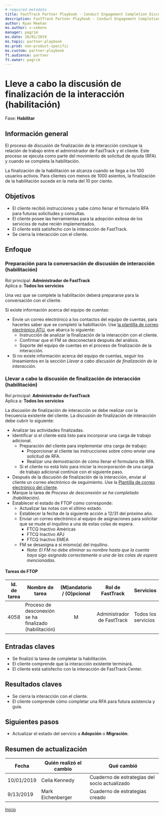 ```yaml
---  
# required metadata  
title: FastTrack Partner Playbook - Conduct Engagement Completion Discussion (enablement)
description: FastTrack Partner Playbook - Conduct Engagement Completion Discussion (enablement)
author: Ryan Meehan
ms.author: v-cekenn
manager: pagrim
ms.date: 10/01/2019  
ms.topic: partner-playbook  
ms.prod: non-product-specific  
ms.custom: partner-playbook  
ft.audience: partner
ft.owner: pagrim 
---  
```


# Lleve a cabo la discusión de finalización de la interacción (habilitación)

Fase: **Habilitar**

## Información general

El proceso de discusión de finalización de la interacción concluye la relación de trabajo entre el administrador de FastTrack y el cliente. Este proceso se ejecuta como parte del movimiento de solicitud de ayuda (RFA)
y cuando se completa la habilitación. 

La finalización de la habilitación se alcanza cuando se llega a los 100 usuarios activos. Para clientes con menos de 1000 asientos, la finalización de la habilitación sucede en la meta del 10 por ciento.  

## Objetivos

  - El cliente recibió instrucciones y sabe cómo llenar el formulario RFA para futuras solicitudes y consultas.  
  - El cliente posee las herramientas para la adopción exitosa de los servicios de nube recién implementados.  
  - El cliente está satisfecho con la interacción de FastTrack.  
  - Se cierra la interacción con el cliente.  

## Enfoque

### Preparación para la conversación de discusión de interacción (habilitación)

Rol principal: **Administrador de FastTrack**  
Aplica a: **Todos los servicios**

Una vez que se complete la habilitación deberá prepararse para la conversación con el cliente.

Si existe información acerca del equipo de cuentas:
  - Envíe un correo electrónico a los contactos del equipo de cuentas, para hacerles saber que se completó la habilitación. Use [la plantilla de correo electrónico ATU​](https://aka.ms/FRPAccountTeamEmailTemplate), que abarca lo siguiente:  
    - Instrucción de analizar la finalización de la interacción con el cliente.
    - Confirmar que el FM se desconectará después del análisis.
    - Soporte del equipo de cuentas en el proceso de finalización de la interacción.
  - Si no existe información acerca del equipo de cuentas, seguir los lineamientos en la sección *Llevar a cabo discusión de finalización de la interacción*.  

### Llevar a cabo la discusión de finalización de interacción (habilitación)

Rol principal: **Administrador de FastTrack**  
Aplica a: **Todos los servicios**

La discusión de finalización de interacción se debe realizar con la frecuencia existente del cliente. La discusión de finalización de interacción debe cubrir lo siguiente:

  - Analizar las actividades finalizadas.
  - Identificar si el cliente está listo para incorporar una carga de trabajo adicional.  
    - Preparación del cliente para implementar otra carga de trabajo:
      - Proporcionar al cliente las instrucciones sobre cómo enviar una solicitud de RFA.
      - Realizar una demostración de cómo llenar el formulario de RFA.
    - Si el cliente no está listo para iniciar la incorporación de una carga de trabajo adicional continúe con el siguiente paso.
  - Después de la discusión de finalización de la interacción, enviar al cliente un correo electrónico de seguimiento. Use la [Plantilla de correo electrónico del cliente](https://fasttrack-docs.microsoft.com/collateral/RFA-content.html).
  - Marque la tarea de *Proceso de desconexión se ha completado (habilitación)*.
  - Establecer el estado de FTOP como corresponde:
    - Actualizar las notas con el último estado.
    - Establecer la fecha de la siguiente acción a 12/31 del próximo año.
    - Enviar un correo electrónico al equipo de asignaciones para solicitar que se mude el inquilino a una de estas colas de espera.
      - FTCQ Inactivo Américas  
      - FTCQ Inactivo APJ  
      - FTCQ Inactivo EMEA  
    - FM se desasigna a sí mismo(a) del inquilino.
      - *​Nota: El FM no debe eliminar su nombre hasta que la cuenta haya sigo asignada correctamente a una de las colas de espera mencionadas.*

#### Tareas de FTOP

| Id. de tarea | Nombre de tarea                                      | (M)andatorio / (O)pcional |  Rol de FastTrack   | Servicios     |
| ------- | ---------------------------------------------- | :----------------------: | :---------------: | ------------ |
| 4058    | Proceso de desconexión se ha finalizado (habilitación) |            M             | Administrador de FastTrack | Todos los servicios |

## Entradas claves

  - Se finalizó la tarea de completar la habilitación.  
  - El cliente comprende que la interacción existente terminará.  
  - El cliente está satisfecho con la interacción de FastTrack Center.  

## Resultados claves

  - Se cierra la interacción con el cliente.  
  - El cliente comprende cómo completar una RFA para futura
    asistencia y guía.  

## Siguientes pasos

  - Actualizar el estado del servicio a **Adopción** o **Migración**.  

## Resumen de actualización

| Fecha      | Quién realizó el cambio       | Qué cambió     |
| --------- | ----------------- | ---------------- |
| 10/01/2019 | Celia Kennedy | Cuaderno de estrategias del socio actualizado |
| 9/13/2019 | Mark Eichenberger | Cuaderno de estrategias creado |

[Inicio](http://partner-docs.microsoft.com)
